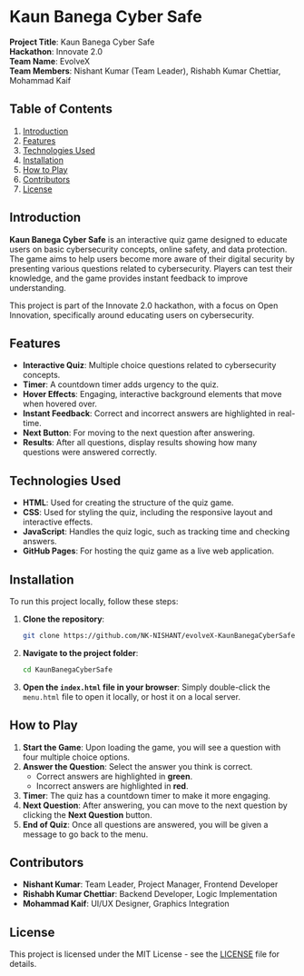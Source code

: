 # Kaun Banega Cyber Safe

**Project Title**: Kaun Banega Cyber Safe  
**Hackathon**: Innovate 2.0  
**Team Name**: EvolveX  
**Team Members**: Nishant Kumar (Team Leader), Rishabh Kumar Chettiar, Mohammad Kaif

## Table of Contents
1. [Introduction](#introduction)
2. [Features](#features)
3. [Technologies Used](#technologies-used)
4. [Installation](#installation)
5. [How to Play](#how-to-play)
6. [Contributors](#contributors)
7. [License](#license)

## Introduction
**Kaun Banega Cyber Safe** is an interactive quiz game designed to educate users on basic cybersecurity concepts, online safety, and data protection. The game aims to help users become more aware of their digital security by presenting various questions related to cybersecurity. Players can test their knowledge, and the game provides instant feedback to improve understanding.

This project is part of the Innovate 2.0 hackathon, with a focus on Open Innovation, specifically around educating users on cybersecurity.

## Features
- **Interactive Quiz**: Multiple choice questions related to cybersecurity concepts.
- **Timer**: A countdown timer adds urgency to the quiz.
- **Hover Effects**: Engaging, interactive background elements that move when hovered over.
- **Instant Feedback**: Correct and incorrect answers are highlighted in real-time.
- **Next Button**: For moving to the next question after answering.
- **Results**: After all questions, display results showing how many questions were answered correctly.

## Technologies Used
- **HTML**: Used for creating the structure of the quiz game.
- **CSS**: Used for styling the quiz, including the responsive layout and interactive effects.
- **JavaScript**: Handles the quiz logic, such as tracking time and checking answers.
- **GitHub Pages**: For hosting the quiz game as a live web application.

## Installation

To run this project locally, follow these steps:

1. **Clone the repository**:
   ```bash
   git clone https://github.com/NK-NISHANT/evolveX-KaunBanegaCyberSafe.git
   ```

2. **Navigate to the project folder**:
   ```bash
   cd KaunBanegaCyberSafe
   ```

3. **Open the `index.html` file in your browser**:
   Simply double-click the `menu.html` file to open it locally, or host it on a local server.

## How to Play

1. **Start the Game**: Upon loading the game, you will see a question with four multiple choice options.
2. **Answer the Question**: Select the answer you think is correct.
   - Correct answers are highlighted in **green**.
   - Incorrect answers are highlighted in **red**.
3. **Timer**: The quiz has a countdown timer to make it more engaging.
4. **Next Question**: After answering, you can move to the next question by clicking the **Next Question** button.
5. **End of Quiz**: Once all questions are answered, you will be given a message to go back to the menu.

## Contributors
- **Nishant Kumar**: Team Leader, Project Manager, Frontend Developer
- **Rishabh Kumar Chettiar**: Backend Developer, Logic Implementation
- **Mohammad Kaif**: UI/UX Designer, Graphics Integration

## License
This project is licensed under the MIT License - see the [LICENSE](LICENSE) file for details.
